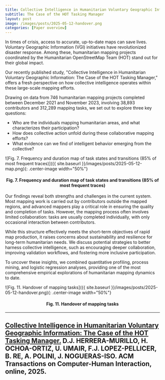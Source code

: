 ```yaml
---
title: Collective Intelligence in Humanitarian Voluntary Geographic Information
subtitle: The Case of the HOT Tasking Manager 
layout: post
image: /images/posts/2025-05-12-handover.png
categories: [Paper overview]
---
```


In times of crisis, access to accurate, up-to-date maps can save lives. Voluntary Geographic Information (VGI) initiatives have revolutionized disaster response. Among these, humanitarian mapping projects coordinated by the Humanitarian OpenStreetMap Team (HOT) stand out for their global impact.

Our recently published study, "Collective Intelligence in Humanitarian Voluntary Geographic Information: The Case of the HOT Tasking Manager," offers a fresh perspective on how collective intelligence operates within these large-scale mapping efforts.

Drawing on data from 746 humanitarian mapping projects completed between December 2021 and November 2023, involving 38,893 contributors and 312,289 mapping tasks, we set out to explore three key questions:
- Who are the individuals mapping humanitarian areas, and what characterizes their participation?
- How does collective action unfold during these collaborative mapping efforts?
- What evidence can we find of intelligent behavior emerging from the collective?


![Fig. 7. Frequency and duration map of task states and transitions (85% of most frequent traces)]({{ site.baseurl }}/images/posts/2025-05-12-map.png){: .center-image width="50%"}
<h4><center><b>Fig. 7. Frequency and duration map of task states and transitions (85% of most frequent traces)</b></center></h4>


Our findings reveal both strengths and challenges in the current system. Most mapping work is carried out by contributors outside the mapped regions, and advanced mappers play a critical role in ensuring the quality and completion of tasks. However, the mapping process often involves limited collaboration: tasks are usually completed individually, with only occasional interaction between contributors.

While this structure effectively meets the short-term objectives of rapid map production, it raises concerns about sustainability and resilience for long-term humanitarian needs. We discuss potential strategies to better harness collective intelligence, such as encouraging deeper collaboration, improving validation workflows, and fostering more inclusive participation.

To uncover these insights, we combined quantitative profiling, process mining, and logistic regression analyses, providing one of the most comprehensive empirical explorations of humanitarian mapping dynamics to date.


![Fig. 11. Handover of mapping tasks]({{ site.baseurl }}/images/posts/2025-05-12-handover.png){: .center-image width="50%"}
<h4><center><b>Fig. 11. Handover of mapping tasks</b></center></h4>


---
[Collective Intelligence in Humanitarian Voluntary Geographic Information: The Case of the HOT Tasking Manager.](https://dl.acm.org/doi/10.1145/3733600)  D.J. HERRERA-MURILLO, H. OCHOA-ORTIZ, U. UMAIR, F.J. LOPEZ-PELLICER, B. RE, A. POLINI, J. NOGUERAS-ISO. ACM Transactions on Computer-Human Interaction, online, 2025.
---
